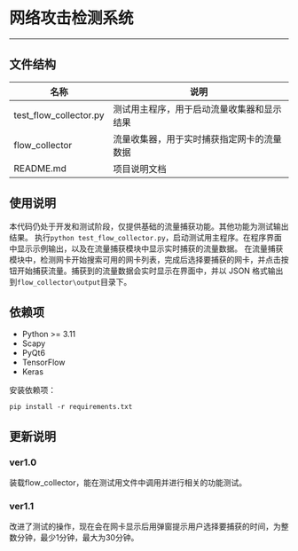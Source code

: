 # 网络攻击检测系统

---

## 文件结构
| 名称 | 说明 |
| --- | --- |
| test_flow_collector.py | 测试用主程序，用于启动流量收集器和显示结果 |
| flow_collector | 流量收集器，用于实时捕获指定网卡的流量数据 |
| README.md | 项目说明文档 |

## 使用说明
本代码仍处于开发和测试阶段，仅提供基础的流量捕获功能。其他功能为测试输出结果。
执行`python test_flow_collector.py`，启动测试用主程序。在程序界面中显示示例输出，以及在流量捕获模块中显示实时捕获的流量数据。
在流量捕获模块中，检测网卡开始搜索可用的网卡列表，完成后选择要捕获的网卡，并点击按钮开始捕获流量。捕获到的流量数据会实时显示在界面中，并以 JSON 格式输出到`flow_collector\output`目录下。



## 依赖项
- Python >= 3.11
- Scapy
- PyQt6
- TensorFlow
- Keras

安装依赖项：
   ```
   pip install -r requirements.txt
   ```
## 更新说明
### ver1.0
装载flow_collector，能在测试用文件中调用并进行相关的功能测试。
### ver1.1
改进了测试的操作，现在会在网卡显示后用弹窗提示用户选择要捕获的时间，为整数分钟，最少1分钟，最大为30分钟。